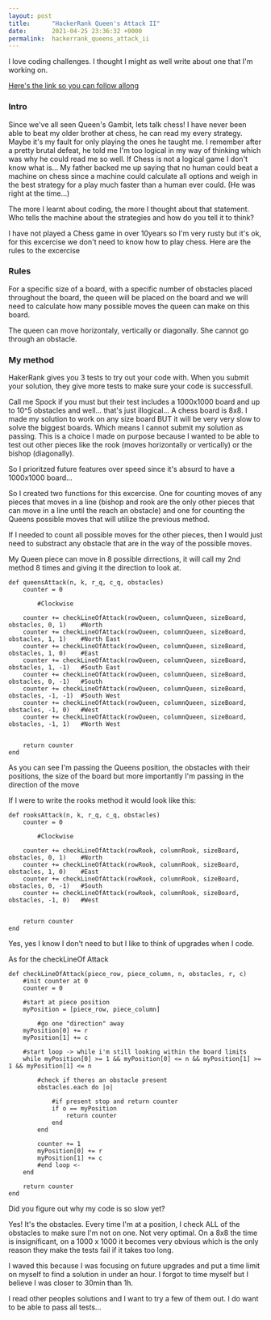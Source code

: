 ```yaml
---
layout: post
title:      "HackerRank Queen's Attack II"
date:       2021-04-25 23:36:32 +0000
permalink:  hackerrank_queens_attack_ii
---
```



I love coding challenges.
I thought I might as well write about one that I'm working on.

[Here's the link so you can follow allong ](https://www.hackerrank.com/challenges/queens-attack-2/problem)

### Intro

Since we've all seen Queen's Gambit, lets talk chess! 
I have never been able to beat my older brother at chess, he can read my every strategy. Maybe it's my fault for only playing the ones he taught me. I remember after a pretty brutal defeat, he told me I'm too logical in my way of thinking which was why he could read me so well.  If Chess is not a logical game I don't know what is... My father backed me up saying that no human could beat a machine on chess since a machine could calculate all options and weigh in the best strategy for a play much faster than a human ever could. (He was right at the time...)

The more I learnt about coding, the more I thought about that statement. Who tells the machine about the strategies and how do you tell it to think?

I have not played a Chess game in over 10years so I'm very rusty but it's ok, for this excercise we don't need to know how to play chess.
Here are the rules to the excercise

### Rules

For a specific size of a board, with a specific number of obstacles placed throughout the board, the queen will be placed on the board and we will need to calculate how many possible moves the queen can make on this board.

The queen can move horizontaly, vertically or diagonally. She cannot go through an obstacle.

### My method

HakerRank gives you 3 tests to try out your code with.
When you submit your solution, they give more tests to make sure your code is successfull.

Call me Spock if you must but their test includes a 1000x1000 board and  up to 10^5 obstacles and well... that's just illogical...
A chess board is 8x8. 
I made my solution to work on any size board BUT it will be very very slow to solve the biggest boards. Which means I cannot submit my solution as passing. This is a choice I made on purpose because I wanted to be able to test out other pieces like the rook (moves horizontally or vertically) or the bishop (diagonally).

So I prioritzed future features over speed since it's absurd to have a 1000x1000 board...




So I created two functions for this excercise. One for counting moves of any pieces that moves in a line (bishop and rook are the only other pieces that can move in a line until the reach an obstacle) and one for counting the Queens possible moves that will utilize the previous method.

If I needed to count all possible moves for the other pieces, then I would just need to substract any obstacle that are in the way of the possible moves.

My Queen piece can move in 8 possible dirrections, it will call my 2nd method 8 times and giving it the direction to look at.

```
def queensAttack(n, k, r_q, c_q, obstacles)
    counter = 0
		
		#Clockwise
		
    counter += checkLineOfAttack(rowQueen, columnQueen, sizeBoard, obstacles, 0, 1)    #North
    counter += checkLineOfAttack(rowQueen, columnQueen, sizeBoard, obstacles, 1, 1)    #North East
    counter += checkLineOfAttack(rowQueen, columnQueen, sizeBoard, obstacles, 1, 0)    #East
    counter += checkLineOfAttack(rowQueen, columnQueen, sizeBoard, obstacles, 1, -1)   #South East
    counter += checkLineOfAttack(rowQueen, columnQueen, sizeBoard, obstacles, 0, -1)   #South
    counter += checkLineOfAttack(rowQueen, columnQueen, sizeBoard, obstacles, -1, -1)  #South West
    counter += checkLineOfAttack(rowQueen, columnQueen, sizeBoard, obstacles, -1, 0)   #West 
    counter += checkLineOfAttack(rowQueen, columnQueen, sizeBoard, obstacles, -1, 1)   #North West
                                           
																					 
    return counter
end

```

As you can see I'm passing the Queens position, the obstacles with their positions, the size of the board but more importantly I'm passing in the direction of the move

If I were to write the rooks method it would look like this:

```
def rooksAttack(n, k, r_q, c_q, obstacles)
    counter = 0
		
		#Clockwise
		
    counter += checkLineOfAttack(rowRook, columnRook, sizeBoard, obstacles, 0, 1)    #North
    counter += checkLineOfAttack(rowRook, columnRook, sizeBoard, obstacles, 1, 0)    #East
    counter += checkLineOfAttack(rowRook, columnRook, sizeBoard, obstacles, 0, -1)   #South
    counter += checkLineOfAttack(rowRook, columnRook, sizeBoard, obstacles, -1, 0)   #West 
                                           
																		
    return counter
end

```

Yes, yes I know I don't need to but I like to think of upgrades when I code.



As for the checkLineOf Attack

```
def checkLineOfAttack(piece_row, piece_column, n, obstacles, r, c)
    #init counter at 0 
    counter = 0
		
    #start at piece position
    myPosition = [piece_row, piece_column]
		
		#go one "direction" away
    myPosition[0] += r
    myPosition[1] += c
    
    #start loop -> while i'm still looking within the board limits
    while myPosition[0] >= 1 && myPosition[0] <= n && myPosition[1] >= 1 && myPosition[1] <= n        
        
        #check if theres an obstacle present
        obstacles.each do |o|
				
            #if present stop and return counter
            if o == myPosition
                return counter
            end
        end
        
        counter += 1        
        myPosition[0] += r
        myPosition[1] += c
        #end loop <-
    end
    
    return counter
end
```

Did you figure out why my code is so slow yet?

Yes! It's the obstacles.
Every time I'm at a position, I check ALL of the obstacles to make sure I'm not on one. 
Not very optimal.
On a 8x8 the time is insignificant, on a 1000 x 1000 it becomes very obvious which is the only reason they make the tests fail if it takes too long. 

I waved this because I was focusing on future upgrades and put a time limit on myself to find a solution in under an hour. I forgot to time myself but I believe I was closer to 30min than 1h. 

I read other peoples solutions and I want to try a few of them out. I do want to be able to pass all tests...


